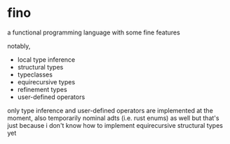 # fino

a functional programming language with some fine features

notably,
- local type inference
- structural types
- typeclasses
- equirecursive types
- refinement types
- user-defined operators

only type inference and user-defined operators are implemented at the moment,
also temporarily nominal adts (i.e. rust enums) as well but that's just because
i don't know how to implement equirecursive structural types yet
